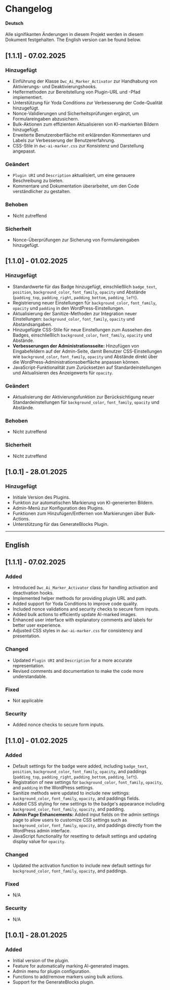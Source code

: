 # Changelog

#### Deutsch

Alle signifikanten Änderungen in diesem Projekt werden in diesem Dokument festgehalten. 
The English version can be found below.


## [1.1.1] - 07.02.2025

### Hinzugefügt
- Einführung der Klasse `Dwc_Ai_Marker_Activator` zur Handhabung von Aktivierungs- und Deaktivierungshooks.
- Helfermethoden zur Bereitstellung von Plugin-URL und -Pfad implementiert.
- Unterstützung für Yoda Conditions zur Verbesserung der Code-Qualität hinzugefügt.
- Nonce-Validierungen und Sicherheitsprüfungen ergänzt, um Formulareingaben abzusichern.
- Bulk-Aktionen zum effizienten Aktualisieren von KI-markierten Bildern hinzugefügt.
- Erweiterte Benutzeroberfläche mit erklärenden Kommentaren und Labels zur Verbesserung der Benutzererfahrung.
- CSS-Stile in `dwc-ai-marker.css` zur Konsistenz und Darstellung angepasst.

### Geändert
- `Plugin URI` und `Description` aktualisiert, um eine genauere Beschreibung zu bieten.
- Kommentare und Dokumentation überarbeitet, um den Code verständlicher zu gestalten.

### Behoben
- Nicht zutreffend

### Sicherheit
- Nonce-Überprüfungen zur Sicherung von Formulareingaben hinzugefügt.

## [1.1.0] - 01.02.2025

### Hinzugefügt

- Standardwerte für das Badge hinzugefügt, einschließlich `badge_text`, `position`, `background_color`, `font_family`, `opacity` und Abstände (`padding_top`, `padding_right`, `padding_bottom`, `padding_left`).
- Registrierung neuer Einstellungen für `background_color`, `font_family`, `opacity` und `padding` in den WordPress-Einstellungen.
- Aktualisierung der Sanitize-Methoden zur Integration neuer Einstellungen: `background_color`, `font_family`, `opacity` und Abstandsangaben.
- Hinzugefügte CSS-Stile für neue Einstellungen zum Aussehen des Badges, einschließlich `background_color`, `font_family`, `opacity` und Abstände.
- **Verbesserungen der Administrationsseite:** Hinzufügen von Eingabefeldern auf der Admin-Seite, damit Benutzer CSS-Einstellungen wie `background_color`, `font_family`, `opacity` und Abstände direkt über die WordPress-Administrationsoberfläche anpassen können.
- JavaScript-Funktionalität zum Zurücksetzen auf Standardeinstellungen und Aktualisieren des Anzeigewerts für `opacity`.

### Geändert

- Aktualisierung der Aktivierungsfunktion zur Berücksichtigung neuer Standardeinstellungen für `background_color`, `font_family`, `opacity` und Abstände.

### Behoben

- Nicht zutreffend

### Sicherheit

- Nicht zutreffend

## [1.0.1] - 28.01.2025

### Hinzugefügt

- Initiale Version des Plugins.
- Funktion zur automatischen Markierung von KI-generierten Bildern.
- Admin-Menü zur Konfiguration des Plugins.
- Funktionen zum Hinzufügen/Entfernen von Markierungen über Bulk-Actions.
- Unterstützung für das GenerateBlocks Plugin.

---

## English

## [1.1.1] - 07.02.2025

### Added
- Introduced `Dwc_Ai_Marker_Activator` class for handling activation and deactivation hooks.
- Implemented helper methods for providing plugin URL and path.
- Added support for Yoda Conditions to improve code quality.
- Included nonce validations and security checks to secure form inputs.
- Added bulk actions to efficiently update AI-marked images.
- Enhanced user interface with explanatory comments and labels for better user experience.
- Adjusted CSS styles in `dwc-ai-marker.css` for consistency and presentation.

### Changed
- Updated `Plugin URI` and `Description` for a more accurate representation.
- Revised comments and documentation to make the code more understandable.

### Fixed
- Not applicable

### Security
- Added nonce checks to secure form inputs.

## [1.1.0] - 01.02.2025

### Added

- Default settings for the badge were added, including `badge_text`, `position`, `background_color`, `font_family`, `opacity`, and paddings (`padding_top`, `padding_right`, `padding_bottom`, `padding_left`).
- Registration of new settings for `background_color`, `font_family`, `opacity`, and `padding` in the WordPress settings.
- Sanitize methods were updated to include new settings: `background_color`, `font_family`, `opacity`, and paddings fields.
- Added CSS styling for new settings to the badge's appearance including `background_color`, `font_family`, `opacity`, and padding.
- **Admin Page Enhancements:** Added input fields on the admin settings page to allow users to customize CSS settings such as `background_color`, `font_family`, `opacity`, and paddings directly from the WordPress admin interface.
- JavaScript functionality for resetting to default settings and updating display value for `opacity`.

### Changed

- Updated the activation function to include new default settings for `background_color`, `font_family`, `opacity`, and paddings.

### Fixed

- N/A

### Security

- N/A

## [1.0.1] - 28.01.2025

### Added

- Initial version of the plugin.
- Feature for automatically marking AI-generated images.
- Admin menu for plugin configuration.
- Functions to add/remove markers using bulk actions.
- Support for the GenerateBlocks plugin.
